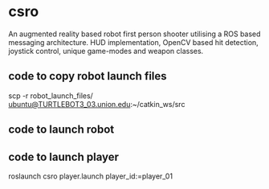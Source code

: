# csro
An augmented reality based robot first person shooter utilising a ROS based messaging architecture. HUD implementation, OpenCV based hit detection, joystick control, unique game-modes and weapon classes.


## code to copy robot launch files
scp -r robot_launch_files/ ubuntu@TURTLEBOT3_03.union.edu:~/catkin_ws/src


## code to launch robot

## code to launch player
roslaunch csro player.launch player_id:=player_01